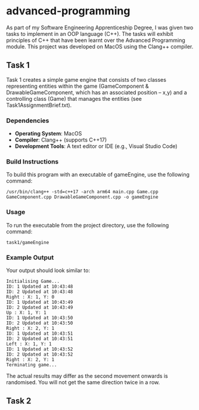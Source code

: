 # advanced-programming
As part of my Software Engineering Apprenticeship Degree, I was given two tasks to implement in an OOP language (C++).  The tasks will exhibit principles of C++ that have been learnt over the Advanced Programming module. This project was developed on MacOS using the Clang++ compiler.

## Task 1

Task 1 creates a simple game engine that consists of two classes representing entities within the game (GameComponent & DrawableGameComponent, which has an associated position – x,y) and a controlling class (Game) that manages the entities (see Task1AssignmentBrief.txt).

### Dependencies
- **Operating System**: MacOS
- **Compiler**: Clang++ (supports C++17)
- **Development Tools**: A text editor or IDE (e.g., Visual Studio Code)

### Build Instructions
To build this program with an executable of gameEngine, use the following command:
```console
/usr/bin/clang++ -std=c++17 -arch arm64 main.cpp Game.cpp GameComponent.cpp DrawableGameComponent.cpp -o gameEngine
```

### Usage
To run the executable from the project directory, use the following command:
```console
task1/gameEngine 
```

### Example Output
Your output should look similar to:

```console
Initialising Game...
ID: 1 Updated at 10:43:48 
ID: 2 Updated at 10:43:48 
Right : X: 1, Y: 0 
ID: 1 Updated at 10:43:49 
ID: 2 Updated at 10:43:49 
Up : X: 1, Y: 1 
ID: 1 Updated at 10:43:50 
ID: 2 Updated at 10:43:50 
Right : X: 2, Y: 1 
ID: 1 Updated at 10:43:51 
ID: 2 Updated at 10:43:51 
Left : X: 1, Y: 1 
ID: 1 Updated at 10:43:52 
ID: 2 Updated at 10:43:52 
Right : X: 2, Y: 1 
Terminating game...
```

The actual results may differ as the second movement onwards is randomised. You will not get the same direction twice in a row.

## Task 2
